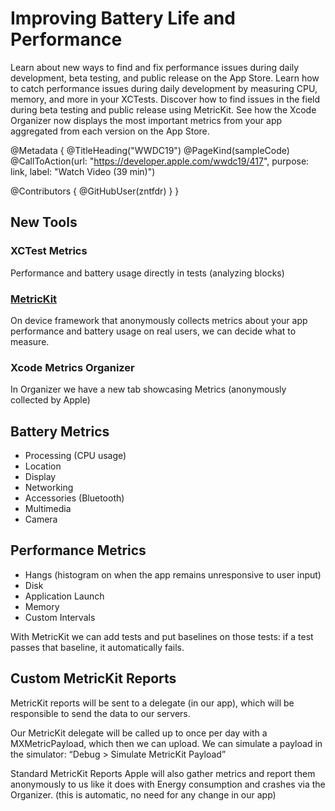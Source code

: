 # Improving Battery Life and Performance

Learn about new ways to find and fix performance issues during daily development, beta testing, and public release on the App Store. Learn how to catch performance issues during daily development by measuring CPU, memory, and more in your XCTests. Discover how to find issues in the field during beta testing and public release using MetricKit. See how the Xcode Organizer now displays the most important metrics from your app aggregated from each version on the App Store.

@Metadata {
   @TitleHeading("WWDC19")
   @PageKind(sampleCode)
   @CallToAction(url: "https://developer.apple.com/wwdc19/417", purpose: link, label: "Watch Video (39 min)")

   @Contributors {
      @GitHubUser(zntfdr)
   }
}



## New Tools

### XCTest Metrics

Performance and battery usage directly in tests (analyzing blocks)

### [MetricKit][metricKitDocs]

On device framework that anonymously collects metrics about your app performance and battery usage on real users, we can decide what to measure.

### Xcode Metrics Organizer

In Organizer we have a new tab showcasing Metrics (anonymously collected by Apple)


## Battery Metrics

- Processing (CPU usage) 
- Location 
- Display 
- Networking 
- Accessories (Bluetooth)
- Multimedia 
- Camera 

## Performance Metrics

- Hangs (histogram on when the app remains unresponsive to user input)
- Disk 
- Application Launch
- Memory
- Custom Intervals

With MetricKit we can add tests and put baselines on those tests: if a test passes that baseline, it automatically fails.

## Custom MetricKit Reports

MetricKit reports will be sent to a delegate (in our app), which will be responsible to send the data to our servers.

Our MetricKit delegate will be called up to once per day with a MXMetricPayload, which then we can upload. We can simulate a payload in the simulator: “Debug > Simulate MetricKit Payload”

Standard MetricKit Reports
Apple will also gather metrics and report them anonymously to us like it does with Energy consumption and crashes via the Organizer. (this is automatic, no need for any change in our app)

[metricKitDocs]: https://developer.apple.com/documentation/metrickit